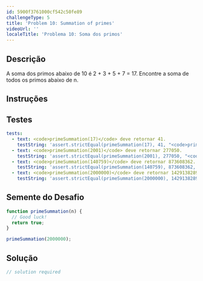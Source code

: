 ```yaml
---
id: 5900f3761000cf542c50fe89
challengeType: 5
title: 'Problem 10: Summation of primes'
videoUrl: ''
localeTitle: 'Problema 10: Soma dos primos'
---
```


## Descrição
<section id="description"> A soma dos primos abaixo de 10 é 2 + 3 + 5 + 7 = 17. Encontre a soma de todos os primos abaixo de n. </section>

## Instruções
<section id="instructions">
</section>

## Testes
<section id='tests'>

```yml
tests:
  - text: <code>primeSummation(17)</code> deve retornar 41.
    testString: 'assert.strictEqual(primeSummation(17), 41, "<code>primeSummation(17)</code> should return 41.");'
  - text: <code>primeSummation(2001)</code> deve retornar 277050.
    testString: 'assert.strictEqual(primeSummation(2001), 277050, "<code>primeSummation(2001)</code> should return 277050.");'
  - text: <code>primeSummation(140759)</code> deve retornar 873608362.
    testString: 'assert.strictEqual(primeSummation(140759), 873608362, "<code>primeSummation(140759)</code> should return 873608362.");'
  - text: <code>primeSummation(2000000)</code> deve retornar 142913828922.
    testString: 'assert.strictEqual(primeSummation(2000000), 142913828922, "<code>primeSummation(2000000)</code> should return 142913828922.");'

```

</section>

## Semente do Desafio
<section id='challengeSeed'>

<div id='js-seed'>

```js
function primeSummation(n) {
  // Good luck!
  return true;
}

primeSummation(2000000);

```

</div>



</section>

## Solução
<section id='solution'>

```js
// solution required
```
</section>
